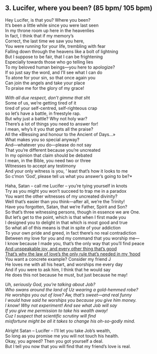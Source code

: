 ## 3.	Lucifer, where you been?  (85 bpm/ 105 bpm)  
  
Hey Lucifer, is that you? Where you been?  
It’s been a little while since you were last seen  
In my throne room up here in the heavenlies  
In fact, I think that if my memory’s  
Correct, the last time we saw you here,  
You were running for your life, trembling with fear  
Falling down through the heavens like a bolt of lightning  
But I suppose to be fair, that I can be frightening  
Especially towards those who go telling lies  
To my beloved human beings—you here to apologize?  
If so just say the word, and I’ll see what I can do  
To atone for your sin, so that once again you  
Can  join the angels and take your place  
To praise me for the glory of my grace!  
  
*With all due respect, don’t gimme that sh*t  
Some of us, we’re getting tired of it  
tired of your self-centred, self-righteous crap  
so let’s have a battle, in freestyle rap.  
But why just a battle? Why not holy war?  
There’s a lot of things you need to answer for!  
I mean, why’s it you that gets all the praise?  
All the «Blessing and honour to the Ancient of Days…»  
What makes you so special anyway?  
And—whatever you do—please do not say  
That you’re different because you’re uncreated  
In my opinion that claim should be debated  
I mean, in the Bible, you need two or three  
Witnesses to accept any testimony  
And your only witness is you, ‘ least that’s how it looks to me  
So c’mon ‘God’, please tell us what you answer’s going to be?*  
  
Haha, Satan – call me Lucifer – you’re tying yourself in knots  
Try as you might you won’t succeed to trap me in a paradox  
You want the other witnesses of my uncreated divinity?  
Well that’s easier than you think—after all, we’re the Trinity!  
Have you forgotten, Satan, that we’re Father, Spirit and Son?  
So that’s three witnessing persons, though in essence we are One.  
But let’s get to the point, which is that when I first made you  
I designed you to delight in that which is most good and true  
So what all of this means is that in spite of your addiction  
To your own pride and greed, in fact there’s no real contradiction  
Between my love for you and my command that you worship me—  
I know because I made you, that’s the only way that you’ll find peace  
[And unspeakable joy, and every other thing that’s good  
That’s why the law of love’s the only rule that’s needed in my ‘hood]()  
You want a concrete example? Consider my friend J  
He loves me with all his heart, and worships me every day  
And if you were to ask him, I think that he would say  
He does this not because he must, but just because he may!  
  
*Uh, seriously God, you’re talking about Job?  
Who swans around the land of Uz wearing a gold-hemmed robe?  
He worships you out of love? Aw, that’s sweet—and real funny  
I would have said he worships you because you give him money.  
I know! Why not experiment! And see what Job will say  
If you give me permission to take his wealth away!  
Cuz I suspect that scientific scrutiny will find  
misfortune might be all it takes to change his oh-so-godly mind.*  
  
Alright Satan – Lucifer – I’ll let you take Job’s wealth,  
So long as you promise me you will not touch his health.  
Okay, you agreed? Then you got yourself a deal.  
But I tell you now that you will find that my friend’s love is real.  
